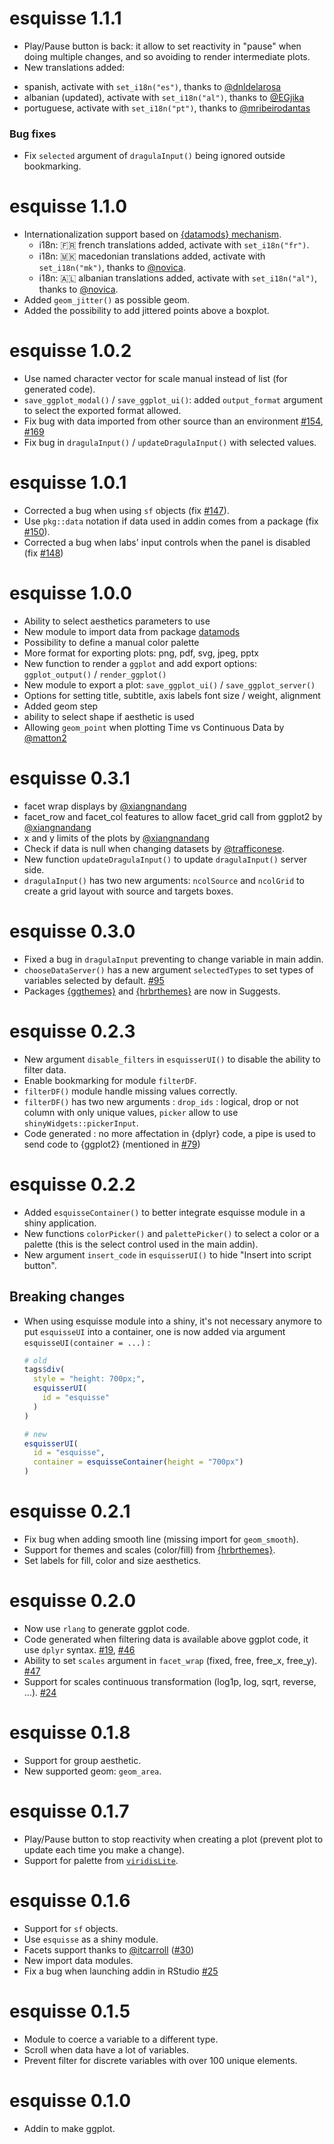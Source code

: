 # esquisse 1.1.1

* Play/Pause button is back: it allow to set reactivity in "pause" when doing multiple changes, and so avoiding to render intermediate plots.
* New translations added:
 + spanish, activate with `set_i18n("es")`, thanks to [@dnldelarosa](https://github.com/dnldelarosa)
 + albanian (updated), activate with `set_i18n("al")`, thanks to [@EGjika](https://github.com/EGjika)
 + portuguese, activate with `set_i18n("pt")`, thanks to [@mribeirodantas](https://github.com/mribeirodantas)

### Bug fixes

* Fix `selected` argument of `dragulaInput()` being ignored outside bookmarking.



# esquisse 1.1.0

* Internationalization support based on [{datamods} mechanism](https://dreamrs.github.io/datamods/articles/i18n.html).
  + i18n: :fr: french translations added, activate with `set_i18n("fr")`.
  + i18n: :macedonia: macedonian translations added, activate with `set_i18n("mk")`, thanks to [@novica](https://github.com/novica).
  + i18n: :albania: albanian translations added, activate with `set_i18n("al")`, thanks to [@novica](https://github.com/novica).
* Added `geom_jitter()` as possible geom.
* Added the possibility to add jittered points above a boxplot.



# esquisse 1.0.2

* Use named character vector for scale manual instead of list (for generated code).
* `save_ggplot_modal()` / `save_ggplot_ui()`: added `output_format` argument to select the exported format allowed.
* Fix bug with data imported from other source than an environment [#154](https://github.com/dreamRs/esquisse/issues/154),  [#169](https://github.com/dreamRs/esquisse/issues/169)
* Fix bug in `dragulaInput()` / `updateDragulaInput()` with selected values.



# esquisse 1.0.1

* Corrected a bug when using `sf` objects (fix [#147](https://github.com/dreamRs/esquisse/issues/147)).
* Use `pkg::data` notation if data used in addin comes from a package (fix [#150](https://github.com/dreamRs/esquisse/issues/150)).
* Corrected a bug when labs' input controls when the panel is disabled (fix [#148](https://github.com/dreamRs/esquisse/issues/148))



# esquisse 1.0.0

* Ability to select aesthetics parameters to use
* New module to import data from package [datamods](https://github.com/dreamRs/datamods)
* Possibility to define a manual color palette
* More format for exporting plots: png, pdf, svg, jpeg, pptx
* New function to render a `ggplot` and add export options: `ggplot_output()` / `render_ggplot()` 
* New module to export a plot: `save_ggplot_ui()` / `save_ggplot_server()`
* Options for setting title, subtitle, axis labels font size / weight, alignment
* Added geom step
* ability to select shape if aesthetic is used
* Allowing `geom_point` when plotting Time vs Continuous Data by [@matton2](https://github.com/matton2)



# esquisse 0.3.1

* facet wrap displays by [@xiangnandang](https://github.com/xiangnandang)
* facet_row and facet_col features to allow facet_grid call from ggplot2 by [@xiangnandang](https://github.com/xiangnandang)
* x and y limits of the plots by [@xiangnandang](https://github.com/xiangnandang)
* Check if data is null when changing datasets by [@trafficonese](https://github.com/trafficonese).
* New function `updateDragulaInput()` to update `dragulaInput()` server side.
* `dragulaInput()` has two new arguments: `ncolSource` and `ncolGrid` to create a grid layout with source and targets boxes.



# esquisse 0.3.0

* Fixed a bug in `dragulaInput` preventing to change variable in main addin.
* `chooseDataServer()` has a new argument `selectedTypes` to set types of variables selected by default. [#95](https://github.com/dreamRs/esquisse/issues/95)
* Packages [{ggthemes}](https://github.com/jrnold/ggthemes) and [{hrbrthemes}](https://github.com/hrbrmstr/hrbrthemes) are now in Suggests.



# esquisse 0.2.3

* New argument `disable_filters` in `esquisserUI()` to disable the ability to filter data.
* Enable bookmarking for module `filterDF`.
* `filterDF()` module handle missing values correctly.
* `filterDF()` has two new arguments : `drop_ids` : logical, drop or not column with only unique values, `picker` allow to use `shinyWidgets::pickerInput`.
* Code generated : no more affectation in {dplyr} code, a pipe is used to send code to {ggplot2} (mentioned in [#79](https://github.com/dreamRs/esquisse/issues/79))



# esquisse 0.2.2

* Added `esquisseContainer()` to better integrate esquisse module in a shiny application.
* New functions `colorPicker()` and `palettePicker()` to select a color or a palette (this is the select control used in the main addin).
* New argument `insert_code` in `esquisserUI()` to hide "Insert into script button".


## Breaking changes

* When using esquisse module into a shiny, it's not necessary anymore to put `esquisseUI` into a container, one is now added via argument `esquisseUI(container = ...)` :

    ```R
    # old
    tags$div(
      style = "height: 700px;",
      esquisserUI(
        id = "esquisse"
      )
    )
    
    # new 
    esquisserUI(
      id = "esquisse", 
      container = esquisseContainer(height = "700px")
    )
    ```


# esquisse 0.2.1

* Fix bug when adding smooth line (missing import for `geom_smooth`).
* Support for themes and scales (color/fill) from [{hrbrthemes}](https://github.com/hrbrmstr/hrbrthemes).
* Set labels for fill, color and size aesthetics.


# esquisse 0.2.0

* Now use `rlang` to generate ggplot code.
* Code generated when filtering data is available above ggplot code, it use `dplyr` syntax. [#19](https://github.com/dreamRs/esquisse/issues/19), [#46](https://github.com/dreamRs/esquisse/issues/46)
* Ability to set `scales` argument in `facet_wrap` (fixed, free, free_x, free_y). [#47](https://github.com/dreamRs/esquisse/issues/47)
* Support for scales continuous transformation (log1p, log, sqrt, reverse, ...). [#24](https://github.com/dreamRs/esquisse/issues/24)


# esquisse 0.1.8

* Support for group aesthetic.
* New supported geom: `geom_area`.


# esquisse 0.1.7

* Play/Pause button to stop reactivity when creating a plot (prevent plot to update each time you make a change).
* Support for palette from [`viridisLite`](https://github.com/sjmgarnier/viridisLite).



# esquisse 0.1.6

* Support for `sf` objects.
* Use `esquisse` as a shiny module.
* Facets support thanks to [@itcarroll](https://github.com/itcarroll) ([#30](https://github.com/dreamRs/esquisse/pull/30))
* New import data modules.
* Fix a bug when launching addin in RStudio [#25](https://github.com/dreamRs/esquisse/issues/25)



# esquisse 0.1.5

* Module to coerce a variable to a different type.
* Scroll when data have a lot of variables.
* Prevent filter for discrete variables with over 100 unique elements.


# esquisse 0.1.0

* Addin to make ggplot.

